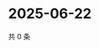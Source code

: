# 2025-06-22

共 0 条

<!-- BEGIN ZHIHUVIDEO -->
<!-- 最后更新时间 Sun Jun 22 2025 02:14:03 GMT+0800 (China Standard Time) -->

<!-- END ZHIHUVIDEO -->
